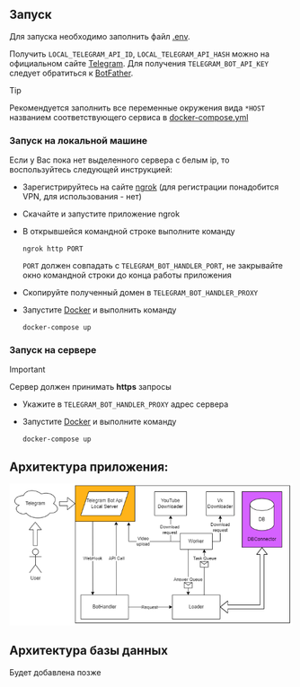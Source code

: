 ## Запуск

Для запуска необходимо заполнить файл [.env](.env.sample).

Получить `LOCAL_TELEGRAM_API_ID`, `LOCAL_TELEGRAM_API_HASH` можно на официальном
сайте [Telegram](https://my.telegram.org/).
Для получения `TELEGRAM_BOT_API_KEY` следует обратиться к [BotFather](https://t.me/BotFather).

> [!TIP]
> Рекомендуется заполнить все переменные окружения вида `*HOST` названием соответствующего сервиса
> в [docker-compose.yml](docker-compose.yml)


### Запуск на локальной машине

Если у Вас пока нет выделенного сервера с белым ip, то воспользуйтесь следующей инструкцией:

* Зарегистрируйтесь на сайте [ngrok](https://ngrok.com/) (для регистрации понадобится VPN, для использования - нет)
* Скачайте и запустите приложение ngrok
* В открывшейся командной строке выполните команду

  ```console
  ngrok http PORT
  ```
  `PORT` должен совпадать с `TELEGRAM_BOT_HANDLER_PORT`, не закрывайте окно командной строки до конца работы приложения
* Скопируйте полученный домен в `TELEGRAM_BOT_HANDLER_PROXY`
* Запустите [Docker](https://docs.docker.com/desktop/?_gl=1*1dcggd0*_ga*NDE4MTkyNTMwLjE2OTc0NDc1MTM.*_ga_XJWPQMJYHQ*MTcwOTA3NDkwNy4xNy4xLjE3MDkwNzQ5MDkuNTguMC4w) и выполнить команду

  ```console
  docker-compose up
  ```

### Запуск на сервере

> [!IMPORTANT]
> Сервер должен принимать **https** запросы
* Укажите в `TELEGRAM_BOT_HANDLER_PROXY` адрес сервера
* Запустите [Docker](https://docs.docker.com/desktop/?_gl=1*1dcggd0*_ga*NDE4MTkyNTMwLjE2OTc0NDc1MTM.*_ga_XJWPQMJYHQ*MTcwOTA3NDkwNy4xNy4xLjE3MDkwNzQ5MDkuNTguMC4w) и выполните команду

  ```console
  docker-compose up
  ```
  
## Архитектура приложения:

![Архитектура](assets/img.png)

## Архитектура базы данных

Будет добавлена позже
